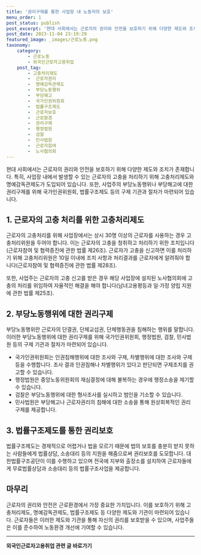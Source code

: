 ```yaml
---
title: '권리구제를 통한 사업장 내 노동자의 보호'
menu_order: 1
post_status: publish
post_excerpt: '현대 사회에서는 근로자의 권리와 안전을 보호하기 위해 다양한 제도와 조치가 존재합니다. 특히, 사업장 내에서 발생할 수 있는 근로자의 고충을 처리하기 위해 고충처리제도와 명예감독관제도가 도입되어 있습니다. 또한, 사업주의 부당노동행위나 부당해고에 대한 권리구제를 위해 국가인권위원회, 법률구조제도 등의 구제 기관과 절차가 마련되어 있습니다.'
post_date: 2023-11-04 23:19:29
featured_image: _images/근로노동.png
taxonomy:
    category:
        - 근로노동
        - 외국인근로자고용취업
    post_tag:
        - 고충처리제도
        -  근로자권리
        -  명예감독관제도
        -  부당노동행위
        -  부당해고
        -  국가인권위원회
        -  법률구조제도
        -  근로자보호
        -  근로환경
        -  권리구제
        -  행정법원
        -  검찰
        -  민사법원
        -  근로자참여
        -  노사협의회
---
```




현대 사회에서는 근로자의 권리와 안전을 보호하기 위해 다양한 제도와 조치가 존재합니다. 특히, 사업장 내에서 발생할 수 있는 근로자의 고충을 처리하기 위해 고충처리제도와 명예감독관제도가 도입되어 있습니다. 또한, 사업주의 부당노동행위나 부당해고에 대한 권리구제를 위해 국가인권위원회, 법률구조제도 등의 구제 기관과 절차가 마련되어 있습니다.

## 1. 근로자의 고충 처리를 위한 고충처리제도

근로자의 고충처리를 위해 사업장에서는 상시 30명 이상의 근로자를 사용하는 경우 고충처리위원을 두어야 합니다. 이는 근로자의 고충을 청취하고 처리하기 위한 조치입니다(근로자참여 및 협력증진에 관한 법률 제26조). 근로자가 고충을 신고하면 이를 처리하기 위해 고충처리위원은 10일 이내에 조치 사항과 처리결과를 근로자에게 알려줘야 합니다(근로자참여 및 협력증진에 관한 법률 제28조).

또한, 사업주는 근로자의 고충 신고를 받은 경우 해당 사업장에 설치된 노사협의회에 고충의 처리를 위임하여 자율적인 해결을 해야 합니다(남녀고용평등과 일·가정 양립 지원에 관한 법률 제25조).

## 2. 부당노동행위에 대한 권리구제

부당노동행위란 근로자의 단결권, 단체교섭권, 단체행동권을 침해하는 행위를 말합니다. 이러한 부당노동행위에 대한 권리구제를 위해 국가인권위원회, 행정법원, 검찰, 민사법원 등의 구제 기관과 절차가 마련되어 있습니다.

- 국가인권위원회는 인권침해행위에 대한 조사와 구제, 차별행위에 대한 조사와 구제 등을 수행합니다. 조사 결과 인권침해나 차별행위가 있다고 판단되면 구제조치를 권고할 수 있습니다.
- 행정법원은 중앙노동위원회의 재심결정에 대해 불복하는 경우에 행정소송을 제기할 수 있습니다.
- 검찰은 부당노동행위에 대한 형사조사를 실시하고 범인을 기소할 수 있습니다.
- 민사법원은 부당해고나 근로자권리의 침해에 대한 소송을 통해 원상회복적인 권리구제를 제공합니다.

## 3. 법률구조제도를 통한 권리보호

법률구조제도는 경제적으로 어렵거나 법을 모르기 때문에 법의 보호를 충분히 받지 못하는 사람들에게 법률상담, 소송대리 등의 지원을 해줌으로써 권리보호를 도모합니다. 대한법률구조공단이 이를 수행하고 있으며 전국에 지부와 출장소를 설치하여 근로자들에게 무료법률상담과 소송대리 등의 법률구조사업을 제공합니다.

## 마무리

근로자의 권리와 안전은 근로환경에서 가장 중요한 가치입니다. 이를 보호하기 위해 고충처리제도, 명예감독관제도, 법률구조제도 등 다양한 제도와 기관이 마련되어 있습니다. 근로자들은 이러한 제도와 기관을 통해 자신의 권리를 보호받을 수 있으며, 사업주들은 이를 준수하여 노동환경 개선에 기여할 수 있습니다.
<!-- wp:separator -->
<hr class="wp-block-separator has-alpha-channel-opacity"/>
<!-- /wp:separator -->

<!-- wp:group {"backgroundColor":"base","layout":{"type":"constrained"}} -->
<div class="wp-block-group has-base-background-color has-background"><!-- wp:paragraph {"align":"center","fontSize":"medium"} -->
<p class="has-text-align-center has-large-font-size"><strong>외국인근로자고용취업 관련 글 바로가기</strong></p>
<!-- /wp:paragraph -->


<!-- wp:latest-posts
{"categories":[{"id":10884,"count":19,"description":"","link":"https://uknowlaw.com/category/%ec%99%b8%ea%b5%ad%ec%9d%b8%ea%b7%bc%eb%a1%9c%ec%9e%90%ea%b3%a0%ec%9a%a9%ec%b7%a8%ec%97%85/","name":"외국인근로자고용취업","slug":"외국인근로자고용취업","taxonomy":"category","parent":0,"meta":[],"_links":{"self":[{"href":"https://uknowlaw.com/wp-json/wp/v2/categories/10884"}],"collection":[{"href":"https://uknowlaw.com/wp-json/wp/v2/categories"}],"about":[{"href":"https://uknowlaw.com/wp-json/wp/v2/taxonomies/category"}],"wp:post_type":[{"href":"https://uknowlaw.com/wp-json/wp/v2/posts?categories=10884"}],"curies":[{"name":"wp","href":"https://api.w.org/{rel}","templated":true}]}}]} /--></div>
<!-- /wp:group -->